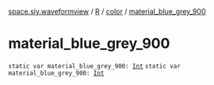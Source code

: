 [space.siy.waveformview](../../index.md) / [R](../index.md) / [color](index.md) / [material_blue_grey_900](./material_blue_grey_900.md)

# material_blue_grey_900

`static var material_blue_grey_900: `[`Int`](https://kotlinlang.org/api/latest/jvm/stdlib/kotlin/-int/index.html)
`static var material_blue_grey_900: `[`Int`](https://kotlinlang.org/api/latest/jvm/stdlib/kotlin/-int/index.html)